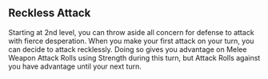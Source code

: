 ## Reckless Attack
Starting at 2nd level, you can throw aside all concern for defense to attack with fierce desperation.
When you make your first attack on your turn, you can decide to attack recklessly.
Doing so gives you advantage on Melee Weapon Attack Rolls using Strength during this turn, but Attack Rolls against you have advantage until your next turn.

<!--

-<< CHANGES >>-
- none

-<< TODO >>-
- none

-<< COMMENTARY >>-
- none

-->
